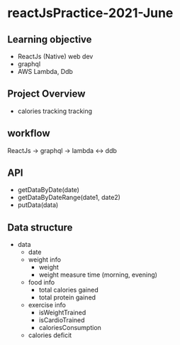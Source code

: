 # reactJsPractice-2021-June

## Learning objective

- ReactJs (Native) web dev
- graphql
- AWS Lambda, Ddb

## Project Overview

- calories tracking tracking

## workflow

ReactJs -> graphql -> lambda <-> ddb

## API

- getDataByDate(date)
- getDataByDateRange(date1, date2)
- putData(data)

## Data structure

- data
  - date
  - weight info
    - weight
    - weight measure time (morning, evening)
  - food info
    - total calories gained
    - total protein gained
  - exercise info
    - isWeightTrained
    - isCardioTrained
    - caloriesConsumption
  - calories deficit
